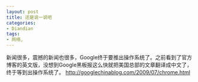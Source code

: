 ```yaml
---
layout: post
title: 还是说一说吧
categories:
- Diandian
tags:
- 网络, 
---
```

新闻很多，震撼的新闻也很多，Google终于要推出操作系统了。之前看到了官方博客的英文版，没想到Google黑板报这么快就把美国总部的文章翻译成中文了，终于等到出操作系统了。 http://googlechinablog.com/2009/07/chrome.html